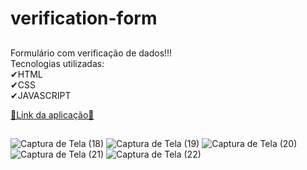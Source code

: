 # verification-form
##
Formulário com verificação de dados!!!<br>
Tecnologias utilizadas:<br> 
✔HTML<br>
✔CSS<br>
✔JAVASCRIPT<br>

<a href="https://alanmoreira13.github.io/verification-form/">🔗Link da aplicação🔗</a>

##
![Captura de Tela (18)](https://user-images.githubusercontent.com/88805398/158210490-a325abdb-756c-4e8e-853d-76a6431f237d.png)
![Captura de Tela (19)](https://user-images.githubusercontent.com/88805398/158210498-e327f3e5-6bd6-40b2-ad8e-dafb5f4f3b88.png)
![Captura de Tela (20)](https://user-images.githubusercontent.com/88805398/158210511-a0d5224e-0cf4-477e-98a1-ebc6f166ad50.png)
![Captura de Tela (21)](https://user-images.githubusercontent.com/88805398/158210515-5d83e428-09a1-481e-b2ee-62a04c9bff3e.png)
![Captura de Tela (22)](https://user-images.githubusercontent.com/88805398/158210520-6d213474-5e2c-446d-a291-91bd5e66e802.png)
